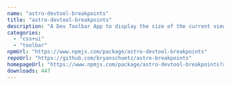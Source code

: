 ```yaml
---
name: "astro-devtool-breakpoints"
title: "astro-devtool-breakpoints"
description: "A Dev Toolbar App to display the size of the current viewport—as a tailwind class."
categories:
  - "css+ui"
  - "toolbar"
npmUrl: "https://www.npmjs.com/package/astro-devtool-breakpoints"
repoUrl: "https://github.com/bryanschuetz/astro-breakpoints"
homepageUrl: "https://www.npmjs.com/package/astro-devtool-breakpoints?activeTab=readme"
downloads: 447
---
```

